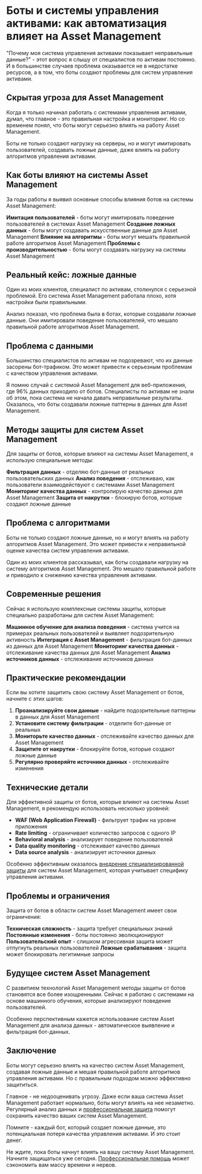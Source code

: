 # Боты и системы управления активами: как автоматизация влияет на Asset Management

"Почему моя система управления активами показывает неправильные данные?" - этот вопрос я слышу от специалистов по активам постоянно. И в большинстве случаев проблема оказывается не в недостатке ресурсов, а в том, что боты создают проблемы для систем управления активами.

## Скрытая угроза для Asset Management

Когда я только начинал работать с системами управления активами, думал, что главное - это правильная настройка и мониторинг. Но со временем понял, что боты могут серьезно влиять на работу Asset Management.

Боты не только создают нагрузку на серверы, но и могут имитировать пользователей, создавать ложные данные, даже влиять на работу алгоритмов управления активами.

## Как боты влияют на системы Asset Management

За годы работы я выявил основные способы влияния ботов на системы Asset Management:

**Имитация пользователей** - боты могут имитировать поведение пользователей в системах Asset Management
**Создание ложных данных** - боты могут создавать искусственные данные для Asset Management
**Влияние на алгоритмы** - боты могут мешать правильной работе алгоритмов Asset Management
**Проблемы с производительностью** - боты могут создавать нагрузку на системы Asset Management

## Реальный кейс: ложные данные

Один из моих клиентов, специалист по активам, столкнулся с серьезной проблемой. Его система Asset Management работала плохо, хотя настройки были правильными.

Анализ показал, что проблема была в ботах, которые создавали ложные данные. Они имитировали поведение пользователей, что мешало правильной работе алгоритмов Asset Management.

## Проблема с данными

Большинство специалистов по активам не подозревают, что их данные засорены бот-трафиком. Это может привести к серьезным проблемам с качеством управления активами.

Я помню случай с системой Asset Management для веб-приложения, где 96% данных приходило от ботов. Специалисты по активам не знали об этом, пока система не начала давать неправильные результаты. Оказалось, что боты создавали ложные паттерны в данных для Asset Management.

## Методы защиты для систем Asset Management

Для защиты от ботов, которые влияют на системы Asset Management, я использую специальные методы:

**Фильтрация данных** - отделяю бот-данные от реальных пользовательских данных
**Анализ поведения** - отслеживаю, как пользователи взаимодействуют с системами Asset Management
**Мониторинг качества данных** - контролирую качество данных для Asset Management
**Защита от накрутки** - блокирую ботов, которые создают ложные данные

## Проблема с алгоритмами

Боты не только создают ложные данные, но и могут влиять на работу алгоритмов Asset Management. Это может привести к неправильной оценке качества систем управления активами.

Один из моих клиентов рассказывал, как боты создавали нагрузку на систему алгоритмов Asset Management. Это мешало правильной работе и приводило к снижению качества управления активами.

## Современные решения

Сейчас я использую комплексные системы защиты, которые специально разработаны для систем Asset Management:

**Машинное обучение для анализа поведения** - система учится на примерах реальных пользователей и выявляет подозрительную активность
**Интеграция с Asset Management** - фильтрация бот-данных из данных для Asset Management
**Мониторинг качества данных** - отслеживание качества данных для Asset Management
**Анализ источников данных** - отслеживание источников данных

## Практические рекомендации

Если вы хотите защитить свою систему Asset Management от ботов, начните с этих шагов:

1. **Проанализируйте свои данные** - найдите подозрительные паттерны в данных для Asset Management
2. **Установите систему фильтрации** - отделите бот-данные от реальных
3. **Мониторьте качество данных** - отслеживайте качество данных для Asset Management
4. **Защитите от накрутки** - блокируйте ботов, которые создают ложные данные
5. **Регулярно проверяйте источники данных** - отслеживайте изменения

## Технические детали

Для эффективной защиты от ботов, которые влияют на системы Asset Management, я рекомендую использовать несколько уровней:

- **WAF (Web Application Firewall)** - фильтрует трафик на уровне приложения
- **Rate limiting** - ограничивает количество запросов с одного IP
- **Behavioral analysis** - анализирует поведение пользователей
- **Data quality monitoring** - отслеживает качество данных
- **Data source analysis** - анализирует источники данных

Особенно эффективным оказалось [внедрение специализированной защиты](https://progaem.com/ustanovka-antibота-usluga-po-zashhite-ot-botов-vashih-sajtов-na-различных-cms-системах.html) для систем Asset Management, которая учитывает специфику управления активами.

## Проблемы и ограничения

Защита от ботов в области систем Asset Management имеет свои ограничения:

**Техническая сложность** - защита требует специальных знаний
**Постоянные изменения** - боты постоянно эволюционируют
**Пользовательский опыт** - слишком агрессивная защита может отпугнуть реальных пользователей
**Ложные срабатывания** - защита может блокировать легитимные запросы

## Будущее систем Asset Management

С развитием технологий Asset Management методы защиты от ботов становятся все более изощренными. Сейчас я работаю с системами на основе машинного обучения, которые анализируют поведение пользователей.

Особенно перспективным кажется использование систем Asset Management для анализа данных - автоматическое выявление и фильтрация бот-данных.

## Заключение

Боты могут серьезно влиять на качество систем Asset Management, создавая ложные данные и мешая правильной работе алгоритмов управления активами. Но с правильным подходом можно эффективно защититься.

Главное - не недооценивать угрозу. Даже если ваша система Asset Management работает нормально, боты могут влиять на нее незаметно. Регулярный анализ данных и [профессиональная защита](https://progaem.com/ustanovka-antibота-usluga-po-zashhite-ot-botов-vashih-sajtов-na-различных-cms-системах.html) помогут сохранить качество ваших систем Asset Management.

Помните - каждый бот, который создает ложные данные, это потенциальная потеря качества управления активами. И это стоит денег.

Не ждите, пока боты начнут влиять на вашу систему Asset Management. Начните защищаться уже сегодня. [Профессиональная помощь](https://progaem.com/ustanovka-antibота-usluga-po-zashhite-ot-botов-vashih-sajtов-na-различных-cms-системах.html) может сэкономить вам массу времени и нервов.
